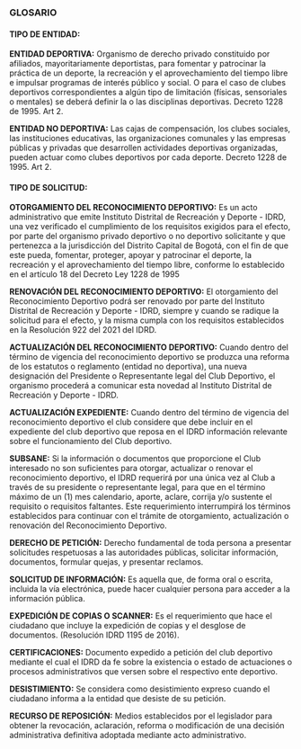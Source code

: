 ### GLOSARIO

#### TIPO DE ENTIDAD:

**ENTIDAD DEPORTIVA:** Organismo de derecho privado constituido por afiliados, mayoritariamente deportistas, para fomentar y patrocinar la práctica de un deporte, la recreación y el aprovechamiento del tiempo libre e impulsar programas de interés público y social. O para el caso de clubes deportivos correspondientes a algún tipo de limitación (físicas, sensoriales o mentales) se deberá definir la o las disciplinas deportivas. Decreto 1228 de 1995. Art 2.


**ENTIDAD NO DEPORTIVA:** Las cajas de compensación, los clubes sociales, las instituciones educativas, las organizaciones comunales y las empresas públicas y privadas que desarrollen actividades deportivas organizadas, pueden actuar como clubes deportivos por cada deporte. Decreto 1228 de 1995. Art 2.

#### TIPO DE SOLICITUD:


**OTORGAMIENTO DEL RECONOCIMIENTO DEPORTIVO:** Es un acto administrativo que emite Instituto Distrital de Recreación y Deporte - IDRD, una vez verificado el cumplimiento de los requisitos exigidos para el efecto, por parte del organismo privado deportivo o no deportivo solicitante y que pertenezca a la jurisdicción del Distrito Capital de Bogotá, con el fin de que este pueda, fomentar, proteger, apoyar y patrocinar el deporte, la recreación y el aprovechamiento del tiempo libre, conforme lo establecido en el artículo 18 del Decreto Ley 1228 de 1995


**RENOVACIÓN DEL RECONOCIMIENTO DEPORTIVO:** El otorgamiento del Reconocimiento Deportivo podrá ser renovado por parte del Instituto Distrital de Recreación y Deporte - IDRD, siempre y cuando se radique la solicitud para el efecto, y la misma cumpla con los requisitos establecidos en la Resolución 922 del 2021 del IDRD.


**ACTUALIZACIÓN DEL RECONOCIMIENTO DEPORTIVO:** Cuando dentro del término de vigencia del reconocimiento deportivo se produzca una reforma de los estatutos o reglamento (entidad no deportiva), una nueva designación del Presidente o Representante legal del Club Deportivo, el organismo procederá a comunicar esta novedad al Instituto Distrital de Recreación y Deporte - IDRD.


**ACTUALIZACIÓN EXPEDIENTE:** Cuando dentro del término de vigencia del reconocimiento deportivo el club considere que debe incluir en el expediente del club deportivo que reposa en el IDRD información relevante sobre el funcionamiento del Club deportivo.


**SUBSANE:** Si la información o documentos que proporcione el Club interesado no son suficientes para otorgar, actualizar o renovar el reconocimiento deportivo, el IDRD requerirá por una única vez al Club a través de su presidente o representante legal, para que en el término máximo de un (1) mes calendario, aporte, aclare, corrija y/o sustente el requisito o requisitos faltantes. Este requerimiento interrumpirá los términos establecidos para continuar con el trámite de otorgamiento, actualización o renovación del Reconocimiento Deportivo.


**DERECHO DE PETICIÓN:** Derecho fundamental de toda persona a presentar solicitudes respetuosas a las autoridades públicas, solicitar información, documentos, formular quejas, y presentar reclamos.


**SOLICITUD DE INFORMACIÓN:** Es aquella que, de forma oral o escrita, incluida la vía electrónica, puede hacer cualquier persona para acceder a la información pública.


**EXPEDICIÓN DE COPIAS O SCANNER:** Es el requerimiento que hace el ciudadano que incluye la expedición de copias y el desglose de documentos. (Resolución IDRD 1195 de 2016).


**CERTIFICACIONES:** Documento expedido a petición del club deportivo mediante el cual el IDRD da fe sobre la existencia o estado de actuaciones o procesos administrativos que versen sobre el respectivo ente deportivo.

**DESISTIMIENTO:** Se considera como desistimiento expreso cuando el ciudadano informa a la entidad que desiste de su petición.


**RECURSO DE REPOSICIÓN:** Medios establecidos por el legislador para obtener la revocación, aclaración, reforma o modificación de una decisión administrativa definitiva adoptada mediante acto administrativo. 
